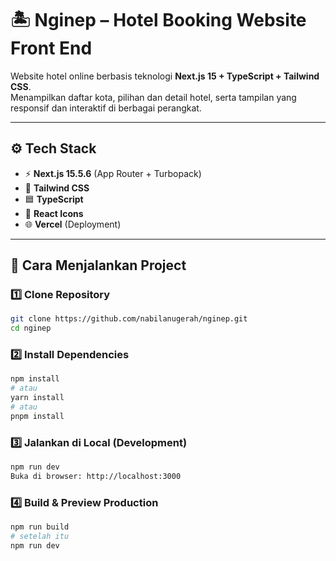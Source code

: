 # 🏝️ Nginep – Hotel Booking Website Front End

Website hotel online berbasis teknologi **Next.js 15 + TypeScript + Tailwind CSS**.  
Menampilkan daftar kota, pilihan dan detail hotel, serta tampilan yang responsif dan interaktif di berbagai perangkat.

---

## ⚙️ Tech Stack

- ⚡ **Next.js 15.5.6** (App Router + Turbopack)
- 💅 **Tailwind CSS**
- 🟦 **TypeScript**
- 🧩 **React Icons**
- 🌐 **Vercel** (Deployment)

---

## 🧭 Cara Menjalankan Project

### 1️⃣ Clone Repository
```bash
git clone https://github.com/nabilanugerah/nginep.git
cd nginep
```
### 2️⃣ Install Dependencies
```bash
npm install
# atau
yarn install
# atau
pnpm install
```

### 3️⃣ Jalankan di Local (Development)
```bash
npm run dev
Buka di browser: http://localhost:3000
```

### 4️⃣ Build & Preview Production
```bash
npm run build
# setelah itu
npm run dev
```
